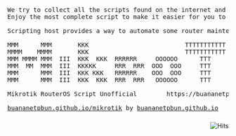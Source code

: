 <pre>
We try to collect all the scripts found on the internet and combine them in one DataBase, 
Enjoy the most complete script to make it easier for you to learn Mikrotik RouterOS scripts!

Scripting host provides a way to automate some router maintenance tasks by means of executing user-defined scripts bounded to some event occurrence. Scripts can be stored in the Script repository or can be written directly to the console. The events used to trigger script execution include, but are not limited to the System Scheduler, the Traffic Monitoring Tool, and the Netwatch Tool generated events. 

MMM      MMM       KKK                          TTTTTTTTTTT      KKK
MMMM    MMMM       KKK                          TTTTTTTTTTT      KKK
MMM MMMM MMM  III  KKK  KKK  RRRRRR     OOOOOO      TTT     III  KKK  KKK
MMM  MM  MMM  III  KKKKK     RRR  RRR  OOO  OOO     TTT     III  KKKKK
MMM      MMM  III  KKK KKK   RRRRRR    OOO  OOO     TTT     III  KKK KKK
MMM      MMM  III  KKK  KKK  RRR  RRR   OOOOOO      TTT     III  KKK  KKK

Mikrotik RouterOS Script Unofficial        https://buananetpbun.github.io

<a target="_blank" href="https://buananetpbun.github.io/mikrotik/" >buananetpbun.github.io/mikrotik</a> by <a target="_blank" href="https://buananetpbun.github.io" >buananetpbun.github.io</a>
</pre>

<img style="float:right; padding-top:10px" src="https://hits.seeyoufarm.com/api/count/incr/badge.svg?url=https%3A%2F%2Fbuananetpbun.github.io%2F&count_bg=%23C83D3D&title_bg=%23555555&icon=&icon_color=%23E7E7E7&title=hits&edge_flat=false" alt="Hits"/>
